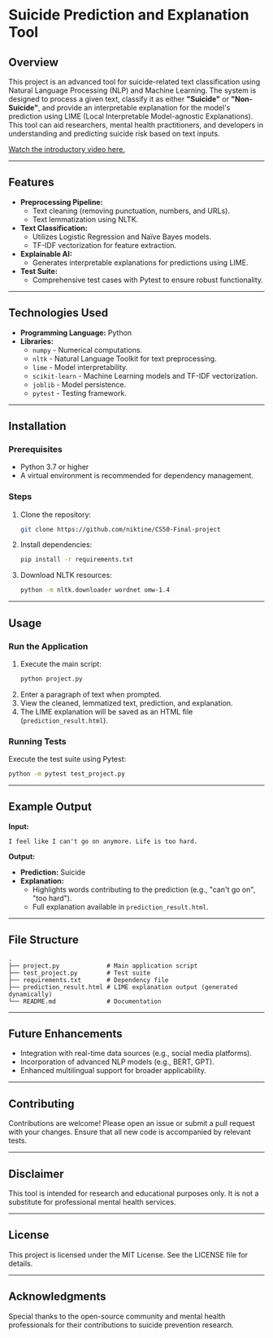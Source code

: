 # Suicide Prediction and Explanation Tool

## Overview

This project is an advanced tool for suicide-related text classification using Natural Language Processing (NLP) and Machine Learning. The system is designed to process a given text, classify it as either **"Suicide"** or **"Non-Suicide"**, and provide an interpretable explanation for the model's prediction using LIME (Local Interpretable Model-agnostic Explanations). This tool can aid researchers, mental health practitioners, and developers in understanding and predicting suicide risk based on text inputs.

[Watch the introductory video here.](https://www.youtube.com/watch?v=GmlNISxKQUQ)

---

## Features

- **Preprocessing Pipeline:**
  - Text cleaning (removing punctuation, numbers, and URLs).
  - Text lemmatization using NLTK.
- **Text Classification:**
  - Utilizes Logistic Regression and Naïve Bayes models.
  - TF-IDF vectorization for feature extraction.
- **Explainable AI:**
  - Generates interpretable explanations for predictions using LIME.
- **Test Suite:**
  - Comprehensive test cases with Pytest to ensure robust functionality.

---

## Technologies Used

- **Programming Language:** Python
- **Libraries:**
  - `numpy` - Numerical computations.
  - `nltk` - Natural Language Toolkit for text preprocessing.
  - `lime` - Model interpretability.
  - `scikit-learn` - Machine Learning models and TF-IDF vectorization.
  - `joblib` - Model persistence.
  - `pytest` - Testing framework.

---

## Installation

### Prerequisites

- Python 3.7 or higher
- A virtual environment is recommended for dependency management.

### Steps

1. Clone the repository:
   ```bash
   git clone https://github.com/niktine/CS50-Final-project
   ```
2. Install dependencies:
   ```bash
   pip install -r requirements.txt
   ```
3. Download NLTK resources:
   ```bash
   python -m nltk.downloader wordnet omw-1.4
   ```

---

## Usage

### Run the Application

1. Execute the main script:
   ```bash
   python project.py
   ```
2. Enter a paragraph of text when prompted.
3. View the cleaned, lemmatized text, prediction, and explanation.
4. The LIME explanation will be saved as an HTML file (`prediction_result.html`).

### Running Tests

Execute the test suite using Pytest:

```bash
python -m pytest test_project.py
```

---

## Example Output

**Input:**

```
I feel like I can't go on anymore. Life is too hard.
```

**Output:**

- **Prediction:** Suicide
- **Explanation:**
  - Highlights words contributing to the prediction (e.g., "can't go on", "too hard").
  - Full explanation available in `prediction_result.html`.

---

## File Structure

```
.
├── project.py             # Main application script
├── test_project.py        # Test suite
├── requirements.txt       # Dependency file
├── prediction_result.html # LIME explanation output (generated dynamically)
└── README.md              # Documentation
```

---

## Future Enhancements

- Integration with real-time data sources (e.g., social media platforms).
- Incorporation of advanced NLP models (e.g., BERT, GPT).
- Enhanced multilingual support for broader applicability.

---

## Contributing

Contributions are welcome! Please open an issue or submit a pull request with your changes. Ensure that all new code is accompanied by relevant tests.

---

## Disclaimer

This tool is intended for research and educational purposes only. It is not a substitute for professional mental health services.

---

## License

This project is licensed under the MIT License. See the LICENSE file for details.

---

## Acknowledgments

Special thanks to the open-source community and mental health professionals for their contributions to suicide prevention research.

